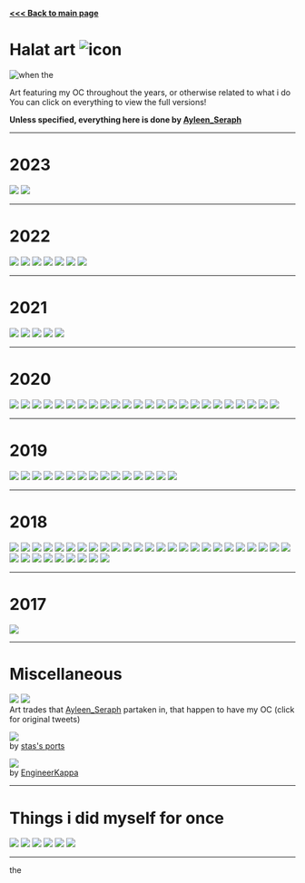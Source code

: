 [**\<\<\< Back to main page**](https://halatnikov.github.io)

# Halat art ![icon](../images/icon.png)

![when the](https://hits.seeyoufarm.com/api/count/incr/badge.svg?url=https%3A%2F%2Fhalatnikov.github.io%2Fart&count_bg=%23FFAEC9&title_bg=%2399D9EA&icon=&icon_color=%23E7E7E7&title=%3Aeyes%3A+emoji&edge_flat=false)

Art featuring my OC throughout the years, or otherwise related to what i do
<br> You can click on everything to view the full versions!

**Unless specified, everything here is done by [Ayleen_Seraph](https://twitter.com/Ayleen_Seraph/)**

---

# 2023

[![](thumb/20231201.png)](full/20231201.png)
[![](thumb/20230917.png)](full/20230917.png)

---

# 2022

[![](twitter/twitter_20221219.png)](https://twitter.com/Ayleen_Seraph/status/1604856173630570501)
[![](twitter/twitter_20221005.png)](https://twitter.com/Ayleen_Seraph/status/1577683561632628736)
[![](twitter/twitter_20220910.png)](https://twitter.com/Ayleen_Seraph/status/1568446191842516993)
[![](thumb/20220902.png)](full/20220902.png)
[![](thumb/20220800.png)](full/20220800.png)
[![](twitter/twitter_20220513.png)](https://twitter.com/Ayleen_Seraph/status/1524797124482940929)
[![](thumb/20220214.png)](full/20220214.png)

---

# 2021

[![](twitter/twitter_20211219.png)](https://twitter.com/Ayleen_Seraph/status/1472629474021806089)
[![](thumb/20210505.png)](full/20210505.png)
[![](twitter/twitter_20210430.png)](https://twitter.com/Ayleen_Seraph/status/1387897757403385856)
[![](thumb/20210326.png)](full/20210326.png)
[![](thumb/20210300.png)](full/20210300.png)

---

# 2020

[![](twitter/twitter_20201219.png)](https://twitter.com/Ayleen_Seraph/status/1340311049141161987)
[![](twitter/twitter_20201201.png)](https://twitter.com/Ayleen_Seraph/status/1333465598135775235)
[![](twitter/twitter_20201105.png)](https://twitter.com/Ayleen_Seraph/status/1324122622641266695)
[![](thumb/20200901.png)](full/20200901.png)
[![](thumb/20200829.png)](full/20200829.png)
[![](thumb/20200817.png)](full/20200817.png)
[![](thumb/20200000b.png)](full/20200000b.png)
[![](thumb/20200621.png)](full/20200621.png)
[![](twitter/twitter_20200528b.png)](https://twitter.com/Ayleen_Seraph/status/1265966035548733440)
[![](twitter/twitter_20200528a.png)](https://twitter.com/Ayleen_Seraph/status/1265966035548733440)
[![](thumb/20200507.png)](full/20200507.png)
[![](thumb/20200422.png)](full/20200422.png)
[![](thumb/20200421.png)](full/20200421.png)
[![](thumb/20200000a.png)](full/20200000a.png)
[![](thumb/20200409.png)](full/20200409.png)
[![](thumb/20200408.png)](full/20200408.png)
[![](thumb/20200325.png)](full/20200325.png)
[![](twitter/twitter_20200312a.png)](https://twitter.com/Ayleen_Seraph/status/1237794615777996800)
[![](thumb/20200311.png)](full/20200311.png)
[![](thumb/20200227.png)](full/20200227.png)
[![](thumb/20200220.png)](full/20200220.png)
[![](thumb/20200216.png)](full/20200216.png)
[![](thumb/20200215.png)](full/20200215.png)
[![](thumb/20200212.png)](full/20200212.png)

---

# 2019

[![](twitter/twitter_20191219.png)](https://twitter.com/Ayleen_Seraph/status/1208020827469430784)
[![](twitter/twitter_20191231.png)](https://twitter.com/Ayleen_Seraph/status/1211849334339383297)
[![](thumb/20190925.png)](full/20190925.png)
[![](thumb/20190830.png)](full/20190830.png)
[![](thumb/20190822.png)](full/20190822.png)
[![](thumb/20190815b.png)](full/20190815b.png)
[![](thumb/20190815a.png)](full/20190815a.png)
[![](thumb/20190808.png)](full/20190808.png)
[![](thumb/20190722.png)](full/20190722.png)
[![](thumb/20190703.png)](full/20190703.png)
[![](thumb/20190614.png)](full/20190614.png)
[![](twitter/twitter_20200312b.png)](https://twitter.com/Ayleen_Seraph/status/1237794615777996800)
[![](thumb/20190120.png)](full/20190120.png)
[![](thumb/20190118.png)](full/20190118.png)
[![](thumb/20190104.png)](full/20190104.png)

---

# 2018

[![](thumb/20181219.png)](full/20181219.png)
[![](thumb/20181201.png)](full/20181201.png)
[![](thumb/20180000a.png)](full/20180000a.png)
[![](thumb/20181128.png)](full/20181128.png)
[![](thumb/20181118.png)](full/20181118.png)
[![](thumb/20181107.png)](full/20181107.png)
[![](thumb/20181105.png)](full/20181105.png)
[![](thumb/20181101.png)](full/20181101.png)
[![](thumb/20181027.png)](full/20181027.png)
[![](thumb/20181012.png)](full/20181012.png)
[![](thumb/20180914.png)](full/20180914.png)
[![](thumb/20180829.png)](full/20180829.png)
[![](thumb/20180828.png)](full/20180828.png)
[![](thumb/20180823.png)](full/20180823.png)
[![](thumb/20180817.png)](full/20180817.png)
[![](thumb/20180808.png)](full/20180808.png)
[![](thumb/20180731.png)](full/20180731.png)
[![](thumb/20180000_14.png)](full/20180000_14.png)
[![](thumb/20180000_13.png)](full/20180000_13.png)
[![](thumb/20180000b.png)](full/20180000b.png)
[![](thumb/20180000_12.png)](full/20180000_12.png)
[![](thumb/20180000_11.png)](full/20180000_11.png)
[![](thumb/20180806.png)](full/20180806.png)
[![](thumb/20180000_9.png)](full/20180000_9.png)
[![](thumb/20180000_8.png)](full/20180000_8.png)
[![](thumb/20180000_7.png)](full/20180000_7.png)
[![](thumb/20180000_6.png)](full/20180000_6.png)
[![](thumb/20180000_5.png)](full/20180000_5.png)
[![](thumb/20180000_4b.png)](full/20180000_4b.png)
[![](thumb/20180000_4a.png)](full/20180000_4a.png)
[![](thumb/20180000_3.png)](full/20180000_3.png)
[![](thumb/20180322b.png)](full/20180322b.png)
[![](thumb/20180322a.png)](full/20180322a.png)
[![](thumb/20180000_2.png)](full/20180000_2.png)

---

# 2017

[![](thumb/20170000.png)](full/20170000.png)

---

# Miscellaneous

[![](twitter/twitter_arttrade2.png)](https://twitter.com/drakenstel/status/1460875063918358530)
[![](twitter/twitter_arttrade1.png)](https://twitter.com/oh_gh0st/status/1434017523310149636)
<br> Art trades that [Ayleen_Seraph](https://twitter.com/Ayleen_Seraph/) partaken in, that happen to have my OC (click for original tweets)

[![](thumb/others_stas.png)](full/others_stas.png)
<br> by [stas's ports](https://gamejolt.com/@stas_ports)

[![](thumb/others_kappa.png)](full/others_kappa.png)
<br> by [EngineerKappa](https://engineerkappa.net/)

---

# Things i did myself for once

[![](thumb/me_blockayleen.png)](full/me_blockayleen.png)
[![](thumb/me_blockfreaks.png)](full/me_blockfreaks.png)
[![](thumb/me_paint2023.png)](full/me_paint2023.png)
[![](thumb/me_paint2022.png)](full/me_paint2022.png)
[![](thumb/me_paint2021.png)](full/me_paint2021.png)
[![](thumb/me_paint2020.png)](full/me_paint2020.png)

---

the
